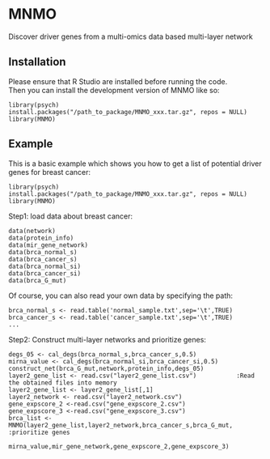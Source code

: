 # MNMO
Discover driver genes from a multi-omics data based multi-layer network 

## Installation

Please ensure that R Studio are installed before running the code.  
Then you can install the development version of MNMO like so:

```{r, eval=FALSE}
library(psych)
install.packages("/path_to_package/MNMO_xxx.tar.gz", repos = NULL)
library(MNMO)
```

## Example

This is a basic example which shows you how to get a list of potential driver genes for breast cancer:

```{r, eval=FALSE}
library(psych)
install.packages("/path_to_package/MNMO_xxx.tar.gz", repos = NULL)
library(MNMO)
```
Step1: load data about breast cancer:
```{r, eval=FALSE, message=FALSE, warning = FALSE}
data(network)
data(protein_info)
data(mir_gene_network)
data(brca_normal_s)
data(brca_cancer_s)
data(brca_normal_si)
data(brca_cancer_si)
data(brca_G_mut)
```

Of course, you can also read your own data by specifying the path:
```{r, eval=FALSE, message=FALSE, warning = FALSE}
brca_normal_s <- read.table('normal_sample.txt',sep='\t',TRUE)
brca_cancer_s <- read.table('cancer_sample.txt',sep='\t',TRUE)
...
```
 
 
Step2: Construct multi-layer networks and prioritize genes:
```{r, eval=FALSE, message=FALSE, warning = FALSE}
degs_05 <- cal_degs(brca_normal_s,brca_cancer_s,0.5)
mirna_value <- cal_degs(brca_normal_si,brca_cancer_si,0.5)
construct_net(brca_G_mut,network,protein_info,degs_05)
layer2_gene_list <- read.csv("layer2_gene_list.csv")           :Read the obtained files into memory
layer2_gene_list <- layer2_gene_list[,1]
layer2_network <- read.csv("layer2_network.csv")
gene_expscore_2 <-read.csv("gene_expscore_2.csv")
gene_expscore_3 <-read.csv("gene_expscore_3.csv")
brca_list <- MNMO(layer2_gene_list,layer2_network,brca_cancer_s,brca_G_mut,             :prioritize genes
                  mirna_value,mir_gene_network,gene_expscore_2,gene_expscore_3)
```

 
